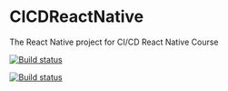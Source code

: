 # CICDReactNative
The React Native project for CI/CD React Native Course

[![Build status](https://build.appcenter.ms/v0.1/apps/80cdb6ac-6301-406d-a0b7-06126aa53003/branches/dev/badge)](https://appcenter.ms)

[![Build status](https://build.appcenter.ms/v0.1/apps/21fdb2bf-efe5-4f8c-8fc0-fa5d23ebdd8f/branches/dev/badge)](https://appcenter.ms)
